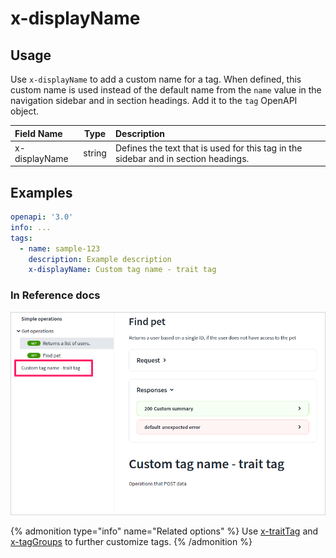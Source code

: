 # x-displayName

## Usage

Use `x-displayName` to add a custom name for a tag. When defined, this custom name is used instead of the default name from the `name` value in the navigation sidebar and in section headings. Add it to the `tag` OpenAPI object.

| Field Name    |  Type  | Description                                                                        |
| :------------ | :----: | :--------------------------------------------------------------------------------- |
| x-displayName | string | Defines the text that is used for this tag in the sidebar and in section headings. |

## Examples

```yaml
openapi: '3.0'
info: ...
tags:
  - name: sample-123
    description: Example description
    x-displayName: Custom tag name - trait tag
```

### In Reference docs

![Tag with a custom name in the navigation sidebar](./images/x-trait-tag.png)

{% admonition type="info" name="Related options" %}
Use [x-traitTag](x-trait-tag.md) and [x-tagGroups](x-tag-groups.md) to further customize tags.
{% /admonition %}
